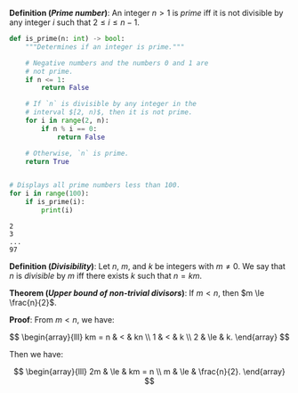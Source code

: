 **Definition (_Prime number_)**: An integer $n > 1$ is _prime_ iff it is not divisible by any integer $i$ such that $2 \le i \le n - 1$.

```python
def is_prime(n: int) -> bool:
    """Determines if an integer is prime."""

    # Negative numbers and the numbers 0 and 1 are
    # not prime.
    if n <= 1:
        return False

    # If `n` is divisible by any integer in the
    # interval $[2, n)$, then it is not prime.
    for i in range(2, n):
        if n % i == 0:
            return False

    # Otherwise, `n` is prime.
    return True


# Displays all prime numbers less than 100.
for i in range(100):
    if is_prime(i):
        print(i)
```

```
2
3
...
97
```

**Definition (_Divisibility_)**: Let $n$, $m$, and $k$ be integers with $m \ne 0$. We say that $n$ is _divisible_ by $m$ iff there exists $k$ such that $n = km$.

**Theorem (_Upper bound of non-trivial divisors_)**: If $m < n$, then $m \le \frac{n}{2}$.

**Proof**: From $m < n$, we have:

$$
\begin{array}{lll}
km = n & <   & kn \\
1      & <   & k \\
2      & \le & k.
\end{array}
$$

Then we have:

$$
\begin{array}{lll}
2m & \le & km = n \\
m  & \le & \frac{n}{2}.
\end{array}
$$
